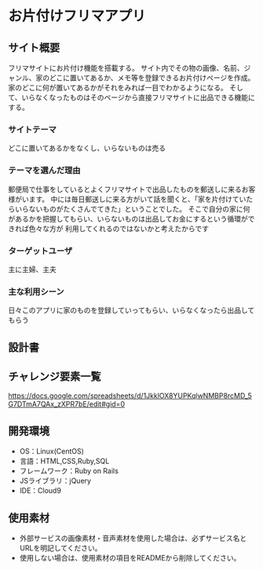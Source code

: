 # お片付けフリマアプリ

## サイト概要
フリマサイトにお片付け機能を搭載する。
サイト内でその物の画像、名前、ジャンル、家のどこに置いてあるか、メモ等を登録できるお片付けページを作成。
家のどこに何が置いてあるかがそれをみれば一目でわかるようになる。
そして、いらなくなったものはそのページから直接フリマサイトに出品できる機能にする。

### サイトテーマ
どこに置いてあるかをなくし、いらないものは売る

### テーマを選んだ理由
郵便局で仕事をしているとよくフリマサイトで出品したものを郵送しに来るお客様がいます。
中には毎日郵送しに来る方がいて話を聞くと、「家を片付けていたらいらないものがたくさんでてきた」ということでした。
そこで自分の家に何があるかを把握してもらい、いらないものは出品してお金にするという循環ができれば色々な方が
利用してくれるのではないかと考えたからです

### ターゲットユーザ
主に主婦、主夫

### 主な利用シーン
日々このアプリに家のものを登録していってもらい、いらなくなったら出品してもらう

## 設計書


## チャレンジ要素一覧
https://docs.google.com/spreadsheets/d/1JkklOX8YUPKqlwNMBP8rcMD_5G7DTmA7QAx_zXPR7bE/edit#gid=0

## 開発環境
- OS：Linux(CentOS)
- 言語：HTML,CSS,Ruby,SQL
- フレームワーク：Ruby on Rails
- JSライブラリ：jQuery
- IDE：Cloud9

## 使用素材
- 外部サービスの画像素材・音声素材を使用した場合は、必ずサービス名とURLを明記してください。
- 使用しない場合は、使用素材の項目をREADMEから削除してください。
